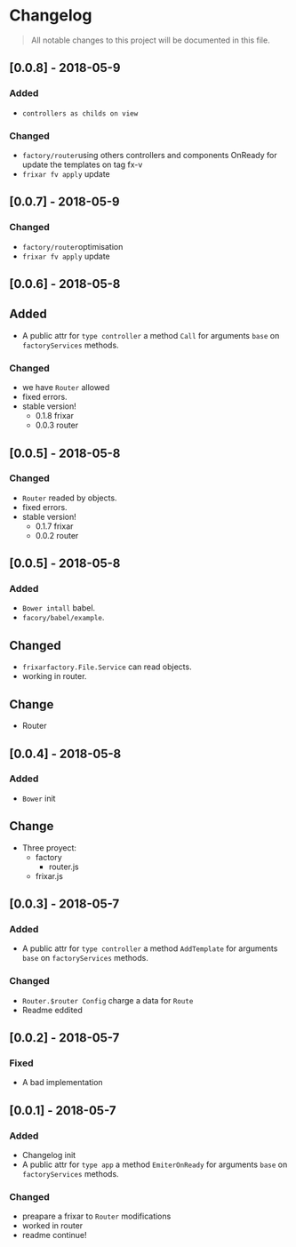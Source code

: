 # Changelog
> All notable changes to this project will be documented in this file.

## [0.0.8] - 2018-05-9
### Added
- `controllers as childs on view`

### Changed
- `factory/router`using others controllers and components OnReady for update the templates on tag fx-v
- `frixar fv apply` update


## [0.0.7] - 2018-05-9
### Changed
- `factory/router`optimisation
- `frixar fv apply` update



## [0.0.6] - 2018-05-8
## Added
- A public attr for `type controller` a method `Call` for arguments `base` on `factoryServices` methods.

### Changed
- we have `Router` allowed
- fixed errors.
- stable version!
  - 0.1.8 frixar
  - 0.0.3 router


## [0.0.5] - 2018-05-8
### Changed
- `Router` readed by objects.
- fixed errors.
- stable version!
  - 0.1.7 frixar
  - 0.0.2 router

## [0.0.5] - 2018-05-8
### Added
- `Bower intall` babel.
- `facory/babel/example`.

## Changed
- `frixarfactory.File.Service` can read objects.
- working in router.

## Change
- Router

## [0.0.4] - 2018-05-8
### Added
- `Bower` init

## Change
- Three proyect:
  - factory
    - router.js
  - frixar.js

## [0.0.3] - 2018-05-7
### Added
- A public attr for `type controller` a method `AddTemplate` for arguments `base` on `factoryServices` methods.


### Changed
- `Router.$router Config` charge a data for `Route`
- Readme eddited

## [0.0.2] - 2018-05-7
### Fixed
- A bad implementation


## [0.0.1] - 2018-05-7
### Added
- Changelog init
- A public attr for `type app` a method `EmiterOnReady` for arguments `base` on `factoryServices` methods.

### Changed
- preapare a frixar to `Router` modifications
- worked in router
- readme continue!
